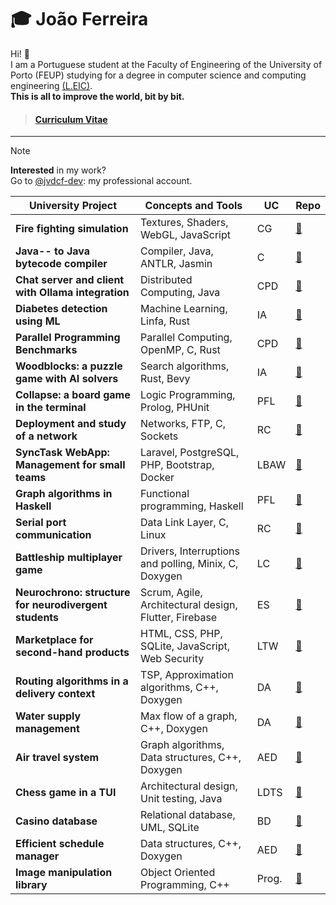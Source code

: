 # 🎓 João Ferreira

Hi! 👋  
I am a Portuguese student at the Faculty of Engineering of the University of Porto (FEUP) studying for a degree in computer science and computing engineering [(L.EIC)](https://paginas.fe.up.pt/~estudar/cursos/licenciatura-engenharia-informatica/).   
**This is all to improve the world, bit by bit.**

> #### [Curriculum Vitae](https://github.com/jvdcf-dev/jvdcf-dev/releases/download/cv/cv.pdf)

---

> [!NOTE]
> **Interested** in my work?  
> Go to [@jvdcf-dev](https://github.com/jvdcf-dev): my professional account.

| University Project | Concepts and Tools | UC | Repo |
| ------------------ | ------------------ | -- | ---- |
| **Fire fighting simulation** | Textures, Shaders, WebGL, JavaScript | CG | [📁](https://github.com/jvdcf/feup/tree/main/Projects/CG)
| **Java-- to Java bytecode compiler** | Compiler, Java, ANTLR, Jasmin | C | [📁](https://github.com/jvdcf/feup/tree/main/Projects/C)
| **Chat server and client with Ollama integration** | Distributed Computing, Java | CPD | [📁](https://github.com/jvdcf/feup/tree/main/Projects/CPD/assign2)
| **Diabetes detection using ML** | Machine Learning, Linfa, Rust | IA | [📁](https://github.com/jvdcf/feup/tree/main/Projects/IA/ai-diabetes)
| **Parallel Programming Benchmarks** | Parallel Computing, OpenMP, C, Rust | CPD | [📁](https://github.com/jvdcf/feup/tree/main/Projects/CPD/assign1)
| **Woodblocks: a puzzle game with AI solvers** | Search algorithms, Rust, Bevy | IA | [📁](https://github.com/jvdcf/feup/tree/main/Projects/IA/ai-woodblocks)
| **Collapse: a board game in the terminal** | Logic Programming, Prolog, PHUnit | PFL | [🔗](https://github.com/jvdcf/pfl-prolog)
| **Deployment and study of a network** | Networks, FTP, C, Sockets | RC | [📁](https://github.com/jvdcf/feup/tree/main/Projects/RC/Lab2%3A%20Network)
| **SyncTask WebApp: Management for small teams** | Laravel, PostgreSQL, PHP, Bootstrap, Docker | LBAW | [📁](https://github.com/jvdcf/feup/tree/main/Projects/LBAW)
| **Graph algorithms in Haskell** | Functional programming, Haskell | PFL | [🔗](https://github.com/jvdcf/pfl-haskell)
| **Serial port communication** | Data Link Layer, C, Linux | RC | [📁](https://github.com/jvdcf/feup/tree/main/Projects/RC/Lab1%3A%20Serial%20Port)
| **Battleship multiplayer game** | Drivers, Interruptions and polling, Minix, C, Doxygen | LC | [📁](https://github.com/jvdcf/feup/tree/main/Projects/LC)
| **Neurochrono: structure for neurodivergent students** | Scrum, Agile, Architectural design, Flutter, Firebase | ES | [📁](https://github.com/jvdcf/feup/tree/main/Projects/ES)
| **Marketplace for second-hand products** | HTML, CSS, PHP, SQLite, JavaScript, Web Security | LTW | [📁](https://github.com/jvdcf/feup/tree/main/Projects/LTW)
| **Routing algorithms in a delivery context** | TSP, Approximation algorithms, C++, Doxygen | DA | [🔗](https://github.com/jvdcf/da-salesperson)
| **Water supply management** | Max flow of a graph, C++, Doxygen | DA | [🔗](https://github.com/jvdcf/da-watersupply)
| **Air travel system** | Graph algorithms, Data structures, C++, Doxygen | AED | [🔗](https://github.com/jvdcf/aed-travels)
| **Chess game in a TUI** | Architectural design, Unit testing, Java | LDTS | [📁](https://github.com/jvdcf/feup/tree/main/Projects/LDTS)
| **Casino database** | Relational database, UML, SQLite | BD | [📁](https://github.com/jvdcf/feup/tree/main/Projects/BD)
| **Efficient schedule manager** | Data structures, C++, Doxygen | AED | [🔗](https://github.com/jvdcf/aed-schedules)
| **Image manipulation library** | Object Oriented Programming, C++ | Prog. | [📁](https://github.com/jvdcf/feup/tree/main/Projects/Prog)
